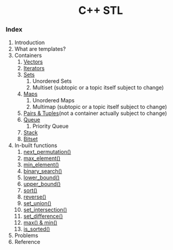 <div align="center">

<h1 align="center">C++ STL</h1>

</div>

### Index
1. Introduction
2. What are templates?
3. Containers
    1. [Vectors](https://github.com/KJSCE-Codecell/Cpp-STL-Notes/blob/master/Vectors.markdown)
    2. [Iterators](https://github.com/KJSCE-Codecell/Cpp-STL-Notes/blob/master/Iterators.md)
    3. [Sets](https://github.com/KJSCE-Codecell/Cpp-STL-Notes/blob/master/sets.md)
        1. Unordered Sets
        2. Multiset (subtopic or a topic itself subject to change)
    4. [Maps](https://github.com/KJSCE-Codecell/Cpp-STL-Notes/blob/master/maps.md)
        1. Unordered Maps
        2. Multimap (subtopic or a topic itself subject to change)
    5. [Pairs & Tuples](https://github.com/KJSCE-Codecell/Cpp-STL-Notes/blob/master/Pairs%26Tuples.markdown)(not a container actually subject to change)
    6. [Queue](https://github.com/KJSCE-Codecell/Cpp-STL-Notes/blob/master/queue.md) 
        1. Priority Queue
    7. [Stack](https://github.com/KJSCE-Codecell/Cpp-STL-Notes/blob/master/stacks.md)
    8. [Bitset](https://github.com/KJSCE-Codecell/Cpp-STL-Notes/blob/master/bitsets.md)
4. In-built functions
    1. [next_permutation()](./nextpermutation.md)
    2. [max_element()](./maxelement.md)
    3. [min_element()](./minelement.md)
    4. [binary_search()](./binarysearch.md)
    5. [lower_bound()](./lowerbound.md)
    6. [upper_bound()](./upperbound.md)
    7. [sort()](./sort.md)
    8. [reverse()](./reverse.md)
    9. [set_union()](./set_union.md)
    10. [set_intersection()](./set_intersection.md)
    11. [set_difference()](./set_difference.md)
    12. [max() & min()](./MaxMin.md)
    13. [is_sorted()](./is_sorted.md)
 5. Problems
 6. Reference
